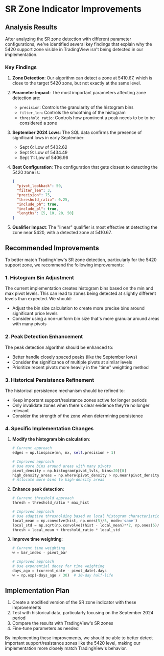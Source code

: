 # SR Zone Indicator Improvements

## Analysis Results

After analyzing the SR zone detection with different parameter configurations, we've identified several key findings that explain why the 5420 support zone visible in TradingView isn't being detected in our implementation.

### Key Findings

1. **Zone Detection**: Our algorithm can detect a zone at 5410.67, which is close to the target 5420 zone, but not exactly at the same level.

2. **Parameter Impact**: The most important parameters affecting zone detection are:

   - `precision`: Controls the granularity of the histogram bins
   - `filter_len`: Controls the smoothing of the histogram
   - `threshold_ratio`: Controls how prominent a peak needs to be to be considered a zone

3. **September 2024 Lows**: The SQL data confirms the presence of significant lows in early September:

   - Sept 6: Low of 5402.62
   - Sept 9: Low of 5434.49
   - Sept 11: Low of 5406.96

4. **Best Configuration**: The configuration that gets closest to detecting the 5420 zone is:

   ```json
   {
     "pivot_lookback": 50,
     "filter_len": 3,
     "precision": 75,
     "threshold_ratio": 0.25,
     "include_ph": true,
     "include_pl": true,
     "lengths": [5, 10, 20, 50]
   }
   ```

5. **Qualifier Impact**: The "linear" qualifier is most effective at detecting the zone near 5420, with a detected zone at 5410.67.

## Recommended Improvements

To better match TradingView's SR zone detection, particularly for the 5420 support zone, we recommend the following improvements:

### 1. Histogram Bin Adjustment

The current implementation creates histogram bins based on the min and max pivot levels. This can lead to zones being detected at slightly different levels than expected. We should:

- Adjust the bin size calculation to create more precise bins around significant price levels
- Consider using a non-uniform bin size that's more granular around areas with many pivots

### 2. Peak Detection Enhancement

The peak detection algorithm should be enhanced to:

- Better handle closely spaced peaks (like the September lows)
- Consider the significance of multiple pivots at similar levels
- Prioritize recent pivots more heavily in the "time" weighting method

### 3. Historical Persistence Refinement

The historical persistence mechanism should be refined to:

- Keep important support/resistance zones active for longer periods
- Only invalidate zones when there's clear evidence they're no longer relevant
- Consider the strength of the zone when determining persistence

### 4. Specific Implementation Changes

1. **Modify the histogram bin calculation**:

   ```python
   # Current approach
   edges = np.linspace(mn, mx, self.precision + 1)

   # Improved approach
   # Use more bins around areas with many pivots
   pivot_density = np.histogram(pivot_lvls, bins=20)[0]
   high_density_areas = np.where(pivot_density > np.mean(pivot_density))[0]
   # Allocate more bins to high-density areas
   ```

2. **Enhance peak detection**:

   ```python
   # Current threshold approach
   thresh = threshold_ratio * max_hist

   # Improved approach
   # Use adaptive thresholding based on local histogram characteristics
   local_mean = np.convolve(hist, np.ones(5)/5, mode='same')
   local_std = np.sqrt(np.convolve((hist - local_mean)**2, np.ones(5)/5, mode='same'))
   thresh = local_mean + threshold_ratio * local_std
   ```

3. **Improve time weighting**:

   ```python
   # Current time weighting
   w = bar_index - pivot_bar

   # Improved approach
   # Use exponential decay for time weighting
   days_ago = (current_date - pivot_date).days
   w = np.exp(-days_ago / 30)  # 30-day half-life
   ```

## Implementation Plan

1. Create a modified version of the SR zone indicator with these improvements
2. Test with historical data, particularly focusing on the September 2024 period
3. Compare the results with TradingView's SR zones
4. Fine-tune parameters as needed

By implementing these improvements, we should be able to better detect important support/resistance zones like the 5420 level, making our implementation more closely match TradingView's behavior.
